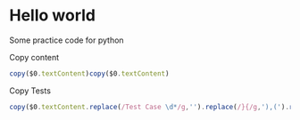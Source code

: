 # Hello world

Some practice code for python

Copy content
```js
copy($0.textContent)copy($0.textContent)
```

Copy Tests
```js
copy($0.textContent.replace(/Test Case \d*/g,'').replace(/}{/g,'),(').replaceAll('{','(').replaceAll('}',')').replaceAll(/\".*\"\:/g,'').replace(/\s/g,'').replace(/\)/g,',None)').replace(/None\),/g,'None),\n'))
```
